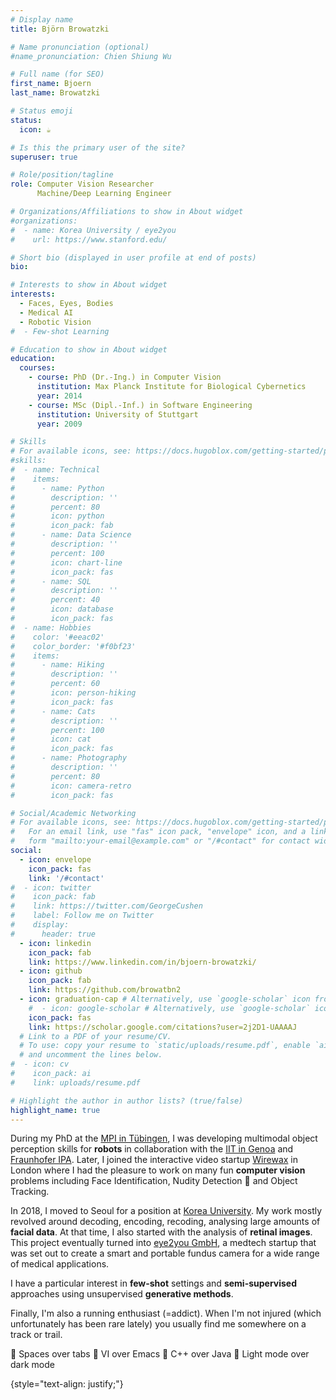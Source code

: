 ```yaml
---
# Display name
title: Björn Browatzki

# Name pronunciation (optional)
#name_pronunciation: Chien Shiung Wu

# Full name (for SEO)
first_name: Bjoern
last_name: Browatzki

# Status emoji
status:
  icon: ☕️

# Is this the primary user of the site?
superuser: true

# Role/position/tagline
role: Computer Vision Researcher 
      Machine/Deep Learning Engineer

# Organizations/Affiliations to show in About widget
#organizations:
#  - name: Korea University / eye2you
#    url: https://www.stanford.edu/

# Short bio (displayed in user profile at end of posts)
bio: 

# Interests to show in About widget
interests:
  - Faces, Eyes, Bodies
  - Medical AI
  - Robotic Vision
#  - Few-shot Learning

# Education to show in About widget
education:
  courses:
    - course: PhD (Dr.-Ing.) in Computer Vision
      institution: Max Planck Institute for Biological Cybernetics
      year: 2014
    - course: MSc (Dipl.-Inf.) in Software Engineering
      institution: University of Stuttgart
      year: 2009

# Skills
# For available icons, see: https://docs.hugoblox.com/getting-started/page-builder/#icons
#skills:
#  - name: Technical
#    items:
#      - name: Python
#        description: ''
#        percent: 80
#        icon: python
#        icon_pack: fab
#      - name: Data Science
#        description: ''
#        percent: 100
#        icon: chart-line
#        icon_pack: fas
#      - name: SQL
#        description: ''
#        percent: 40
#        icon: database
#        icon_pack: fas
#  - name: Hobbies
#    color: '#eeac02'
#    color_border: '#f0bf23'
#    items:
#      - name: Hiking
#        description: ''
#        percent: 60
#        icon: person-hiking
#        icon_pack: fas
#      - name: Cats
#        description: ''
#        percent: 100
#        icon: cat
#        icon_pack: fas
#      - name: Photography
#        description: ''
#        percent: 80
#        icon: camera-retro
#        icon_pack: fas

# Social/Academic Networking
# For available icons, see: https://docs.hugoblox.com/getting-started/page-builder/#icons
#   For an email link, use "fas" icon pack, "envelope" icon, and a link in the
#   form "mailto:your-email@example.com" or "/#contact" for contact widget.
social:
  - icon: envelope
    icon_pack: fas
    link: '/#contact'
#  - icon: twitter
#    icon_pack: fab
#    link: https://twitter.com/GeorgeCushen
#    label: Follow me on Twitter
#    display:
#      header: true
  - icon: linkedin
    icon_pack: fab
    link: https://www.linkedin.com/in/bjoern-browatzki/
  - icon: github
    icon_pack: fab
    link: https://github.com/browatbn2
  - icon: graduation-cap # Alternatively, use `google-scholar` icon from `ai` icon pack
    #  - icon: google-scholar # Alternatively, use `google-scholar` icon from `ai` icon pack
    icon_pack: fas
    link: https://scholar.google.com/citations?user=2j2D1-UAAAAJ
  # Link to a PDF of your resume/CV.
  # To use: copy your resume to `static/uploads/resume.pdf`, enable `ai` icons in `params.yaml`,
  # and uncomment the lines below.
#  - icon: cv
#    icon_pack: ai
#    link: uploads/resume.pdf

# Highlight the author in author lists? (true/false)
highlight_name: true
---
```


[//]: # (I'm a computer vision researcher and engineer. )

During my PhD at the [MPI in Tübingen](https://www.kyb.tuebingen.mpg.de/human-perception-cognition-action), I was developing multimodal object perception skills for **robots** in collaboration with the [IIT in Genoa](https://iit.it) and [Fraunhofer IPA](https://www.ipa.fraunhofer.de). 
Later, I joined the interactive video startup [Wirewax](https://wirewax.app) in London where I had the pleasure to work on many fun **computer vision** problems including Face Identification, 
Nudity Detection :eyes: and Object Tracking.

In 2018, I moved to Seoul for a position at [Korea University](https://cogsyslab.notion.site/). My work mostly revolved around decoding, encoding, recoding, analysing large amounts of **facial data**. 
At that time, I also started with the analysis of **retinal images**. This project eventually turned into [eye2you GmbH](https://eye2you.github.io/), a medtech startup that was set out to create a smart and portable fundus camera for a wide range of medical applications. 

I have a particular interest in **few-shot** settings and **semi-supervised** approaches using unsupervised **generative methods**.

Finally, I'm also a running enthusiast (=addict). When I'm not injured (which unfortunately has been rare lately) you usually find me somewhere on a track or trail.

[//]: # (**:small_orange_diamond: Spaces over tabs :small_orange_diamond: VI over Emacs :small_orange_diamond: C++ over Java :small_orange_diamond: Light mode over dark mode**)
:small_blue_diamond: Spaces over tabs :small_blue_diamond: VI over Emacs :small_blue_diamond: C++ over Java :small_blue_diamond: Light mode over dark mode

[//]: # (&nbsp;  <span style="font-size:0.5em;">&#40;yes, I'm old school&#41;</span>)

[//]: # (Gnome over KDE :small_blue_diamond: )


[//]: # (If possible together with people from these fabulous running clubs: )

[//]: # ([Seoul Flyers]&#40;https://seoulflyers.wixsite.com/seoulflyers&#41;, [Victoria Park Harriers]&#40;https://vphthac.org.uk/&#41;, [LAV Tübingen]&#40;https://lav-tuebingen.com/&#41;)

{style="text-align: justify;"}
